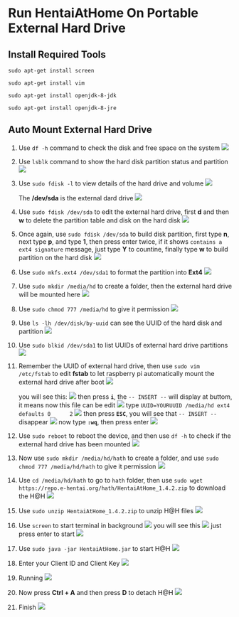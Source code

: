 # Run HentaiAtHome On Portable External Hard Drive

## Install Required Tools
```sudo apt-get install screen```

```sudo apt-get install vim```

```sudo apt-get install openjdk-8-jdk```

```sudo apt-get install openjdk-8-jre```

## Auto Mount External Hard Drive
1. Use ```df -h``` command to check the disk and free space on the system
![](static/image/hath/img_1.jpg)

2. Use ```lsblk``` command to show the hard disk partition status and partition
![](static/image/hath/img_2.jpg)

3. Use ```sudo fdisk -l``` to view details of the hard drive and volume
![](static/image/hath/img_3.jpg)

   The **/dev/sda** is the external dard drive
![](static/image/hath/img_4.jpg)

4. Use ```sudo fdisk /dev/sda``` to edit the external hard drive,
first **d** and then **w** to delete the partition table and disk on the hard disk
![](static/image/hath/img_5.jpg)

5. Once again, use ```sudo fdisk /dev/sda``` to build disk partition,
   first type **n**, next type **p**, and type **1**, then press enter twice, if it shows ```contains a ext4 signature``` message,
   just type **Y** to countine, finally type **w** to build partition on the hard disk
![](static/image/hath/img_6.jpg)

6. Use ```sudo mkfs.ext4 /dev/sda1``` to format the partition into **Ext4**
![](static/image/hath/img_7.jpg)

7. Use ```sudo mkdir /media/hd``` to create a folder,
   then the external hard drive will be mounted here
![](static/image/hath/img_8.jpg)

8. Use ```sudo chmod 777 /media/hd``` to give it permission
![](static/image/hath/img_9.jpg)

9. Use ```ls -lh /dev/disk/by-uuid``` can see the UUID of the hard disk and partition
![](static/image/hath/img_10.jpg)

10. Use ```sudo blkid /dev/sda1``` to list UUIDs of external hard drive partitions
![](static/image/hath/img_11.jpg)

11. Remember the UUID of external hard drive,
then use ```sudo vim /etc/fstab``` to edit **fstab** to let raspberry pi automatically mount the external hard drive after boot
![](static/image/hath/img_12.jpg)

    you will see this:
![](static/image/hath/img_13.jpg)
    then press **```i```**, the ```-- INSERT --``` will display at buttom, it means now this file can be edit
![](static/image/hath/img_14.jpg)
    type ```UUID=YOURUUID /media/hd ext4 defaults 0      2```
![](static/image/hath/img_15.jpg)
    then press **```ESC```**, you will see that ```-- INSERT --``` disappear
![](static/image/hath/img_16.jpg)
    now type **```:wq```**, then press enter
![](static/image/hath/img_17.jpg)

12. Use ```sudo reboot``` to reboot the device,
and then use ```df -h``` to check if the external hard drive has been mounted
![](static/image/hath/img_18.jpg)

13. Now use ```sudo mkdir /media/hd/hath``` to create a folder,
and use ```sudo chmod 777 /media/hd/hath``` to give it permission
![](static/image/hath/img_19.jpg)

14. Use ```cd /media/hd/hath``` to go to ```hath``` folder,
then use ```sudo wget https://repo.e-hentai.org/hath/HentaiAtHome_1.4.2.zip``` to download the H@H
![](static/image/hath/img_20.jpg)

15. Use ```sudo unzip HentaiAtHome_1.4.2.zip``` to unzip H@H files
![](static/image/hath/img_21.jpg)

16. Use ```screen``` to start terminal in background
![](static/image/hath/img_22.jpg)
    you will see this
![](static/image/hath/img_23.jpg)
    just press enter to start
![](static/image/hath/img_24.jpg)

17. Use ```sudo java -jar HentaiAtHome.jar``` to start H@H
![](static/image/hath/img_25.jpg)

18. Enter your Client ID and Client Key
![](static/image/hath/img_26.jpg)

19. Running
![](static/image/hath/img_27.jpg)

20. Now press **Ctrl + A** and then press **D** to detach H@H
![](static/image/hath/img_28.jpg)

21. Finish
![](static/image/hath/img_29.jpg)